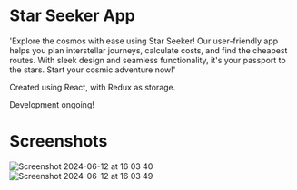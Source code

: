 # Star Seeker App

'Explore the cosmos with ease using Star Seeker! Our user-friendly app helps you plan interstellar journeys, calculate costs, and find the cheapest routes.
With sleek design and seamless functionality, it's your passport to the stars. 
Start your cosmic adventure now!'

Created using React, with Redux as storage. 

Development ongoing!

# Screenshots 
![Screenshot 2024-06-12 at 16 03 40](https://github.com/Kevasc/star-seeker/assets/108089289/734f6db1-ba71-4449-bbfc-5319c69cc6cd) 
![Screenshot 2024-06-12 at 16 03 49](https://github.com/Kevasc/star-seeker/assets/108089289/d598938c-92d3-4d1c-9759-fb247cd491e1)

